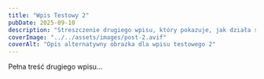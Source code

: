 ```yaml
---
title: "Wpis Testowy 2"
pubDate: 2025-09-10
description: "Streszczenie drugiego wpisu, który pokazuje, jak działa system blogowy."
coverImage: "../../assets/images/post-2.avif"
coverAlt: "Opis alternatywny obrazka dla wpisu testowego 2"
---
```


Pełna treść drugiego wpisu...
